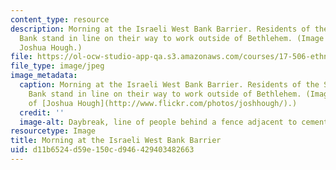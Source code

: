 ```yaml
---
content_type: resource
description: Morning at the Israeli West Bank Barrier. Residents of the Southern West
  Bank stand in line on their way to work outside of Bethlehem. (Image courtesy of
  Joshua Hough.)
file: https://ol-ocw-studio-app-qa.s3.amazonaws.com/courses/17-506-ethnic-politics-ii-spring-2007/d11b6524d59e150cd946429403482663_17-506s07.jpg
file_type: image/jpeg
image_metadata:
  caption: Morning at the Israeli West Bank Barrier. Residents of the Southern West
    Bank stand in line on their way to work outside of Bethlehem. (Image courtesy
    of [Joshua Hough](http://www.flickr.com/photos/joshhough/).)
  credit: ''
  image-alt: Daybreak, line of people behind a fence adjacent to cement wall.
resourcetype: Image
title: Morning at the Israeli West Bank Barrier
uid: d11b6524-d59e-150c-d946-429403482663
---
```

